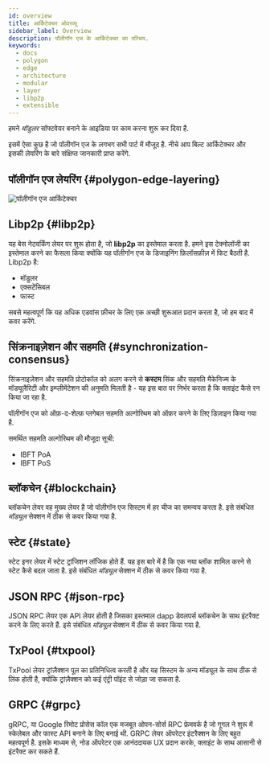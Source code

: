 ```yaml
---
id: overview
title: आर्किटेक्चर ओवरव्यू
sidebar_label: Overview
description: पॉलीगॉन एज के आर्किटेक्चर का परिचय.
keywords:
  - docs
  - polygon
  - edge
  - architecture
  - modular
  - layer
  - libp2p
  - extensible
---
```


हमने *मॉडुलर* सॉफ्टवेयर बनाने के आइडिया पर काम करना शुरू कर दिया है.

इसमें ऐसा कुछ है जो पॉलीगॉन एज के लगभग सभी पार्ट में मौजूद है. नीचे आप बिल्ट आर्किटेक्चर और इसकी लेयरिंग
के बारे संक्षिप्त जानकारी प्राप्त करेंगे.

## पॉलीगॉन एज लेयरिंग {#polygon-edge-layering}

![पॉलीगॉन एज आर्किटेक्चर](/img/edge/Architecture.jpg)

## Libp2p {#libp2p}

यह बेस नेटवर्किंग लेयर पर शुरू होता है, जो **libp2p** का इस्तेमाल करता है. हमने इस टेक्नोलॉजी का इस्तेमाल करने का फैसला किया क्योंकि
यह पॉलीगॉन एज के डिजाइनिंग फ़िलॉसफ़ीज़ में फिट बैठती है. Libp2p है:

- मॉडुलर
- एक्सटेंसिबल
- फास्ट

सबसे महत्वपूर्ण कि यह अधिक एडवांस फ़ीचर के लिए एक अच्छी शुरूआत प्रदान करता है, जो हम बाद में कवर करेंगे.


## सिंक्रनाइज़ेशन और सहमति {#synchronization-consensus}
सिंक्रनाइज़ेशन और सहमति प्रोटोकॉल को अलग करने से **कस्टम** सिंक और सहमति मैकेनिज्म के मॉड्यूलैरिटी और इम्प्लीमेंटेशन की अनुमति मिलती है - यह इस बात पर निर्भर करता है कि क्लाइंट कैसे रन किया जा रहा है.

पॉलीगॉन एज को ऑफ़-द-शेल्फ़ प्लगेबल सहमति अल्गोरिथम को ऑफ़र करने के लिए डिज़ाइन किया गया है.

समर्थित सहमति अल्गोरिथम की मौजूदा सूची:

* IBFT PoA
* IBFT PoS

## ब्लॉकचेन {#blockchain}
ब्लॉकचेन लेयर वह मुख्य लेयर है जो पॉलीगॉन एज सिस्टम में हर चीज का समन्वय करता है. इसे संबंधित *मॉड्यूल* सेक्शन में ठीक से कवर किया गया है.

## स्टेट {#state}
स्टेट इनर लेयर में स्टेट ट्रांजिशन लॉजिक होते हैं. यह इस बारे में है कि एक नया ब्लॉक शामिल करने से स्टेट कैसे बदल जाता है. इसे संबंधित *मॉड्यूल* सेक्शन में ठीक से कवर किया गया है.

## JSON RPC {#json-rpc}
JSON RPC लेयर एक API लेयर होती है जिसका इस्तमाल dapp डेवलपर्स ब्लॉकचेन के साथ इंटरैक्ट करने के लिए करते हैं. इसे संबंधित *मॉड्यूल* सेक्शन में ठीक से कवर किया गया है.

## TxPool {#txpool}
TxPool लेयर ट्रांज़ैक्शन पूल का प्रतिनिधित्व करती है और यह सिस्टम के अन्य मॉड्यूल के साथ ठीक से लिंक होती है, क्योंकि ट्रांज़ैक्शन को कई एंट्री पॉइंट से जोड़ा जा सकता है.

## GRPC {#grpc}
gRPC, या Google रिमोट प्रोसेस कॉल एक मजबूत ओपन-सोर्स RPC फ्रेमवर्क है जो गूगल ने शुरू में स्केलेबल और फास्ट API बनाने के लिए बनाई थी. GRPC लेयर ऑपरेटर इंटरैक्शन के लिए बहुत महत्वपूर्ण है. इसके माध्यम से, नोड ऑपरेटर एक आनंददायक UX प्रदान करके, क्लाइंट के साथ आसानी से इंटरैक्ट कर सकते हैं.
